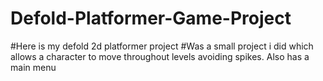 # Defold-Platformer-Game-Project

#Here is my defold 2d platformer project
#Was a small project i did which allows a character to move throughout levels avoiding spikes. Also has a main menu
